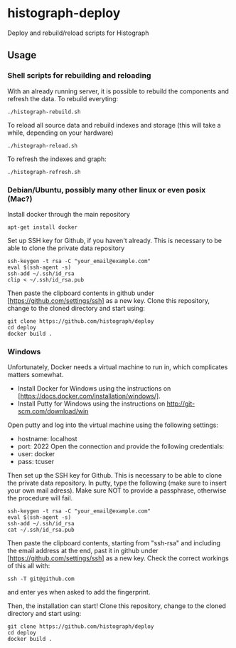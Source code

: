 # histograph-deploy
Deploy and rebuild/reload scripts for Histograph

## Usage
### Shell scripts for rebuilding and reloading
With an already running server, it is possible to rebuild the components and refresh the data.
To rebuild everyting:
```
./histograph-rebuild.sh
```
To reload all source data and rebuild indexes and storage (this will take a while, depending on your hardware)
```
./histograph-reload.sh
```

To refresh the indexes and graph:
```
./histograph-refresh.sh
```

### Debian/Ubuntu, possibly many other linux or even posix (Mac?)
Install docker through the main repository
```
apt-get install docker
```
Set up SSH key for Github, if you haven't already. This is necessary to be able to clone the private data repository
```
ssh-keygen -t rsa -C "your_email@example.com"
eval $(ssh-agent -s)
ssh-add ~/.ssh/id_rsa
clip < ~/.ssh/id_rsa.pub
```
Then paste the clipboard contents in github under [https://github.com/settings/ssh] as a new key.
Clone this repository, change to the cloned directory and start using:
```
git clone https://github.com/histograph/deploy
cd deploy
docker build .
```
### Windows
Unfortunately, Docker needs a virtual machine to run in, which complicates matters somewhat. 
- Install Docker for Windows using the instructions on [https://docs.docker.com/installation/windows/].
- Install Putty for Windows using the instructions on http://git-scm.com/download/win

Open putty and log into the virtual machine using the following settings:
- hostname: localhost
- port: 2022
Open the connection and provide the following credentials:
- user: docker
- pass: tcuser

Then set up the SSH key for Github. This is necessary to be able to clone the private data repository. In putty, type the following (make sure to insert your own mail adress). Make sure NOT to provide a passphrase, otherwise the procedure will fail.
```
ssh-keygen -t rsa -C "your_email@example.com"
eval $(ssh-agent -s)
ssh-add ~/.ssh/id_rsa
cat ~/.ssh/id_rsa.pub
```
Then paste the clipboard contents, starting from "ssh-rsa" and including the email address at the end, past it in github under [https://github.com/settings/ssh] as a new key. Check the correct workings of this all with:
```
ssh -T git@github.com
```
and enter yes when asked to add the fingerprint.

Then, the installation can start!
Clone this repository, change to the cloned directory and start using:
```
git clone https://github.com/histograph/deploy
cd deploy
docker build .
```
